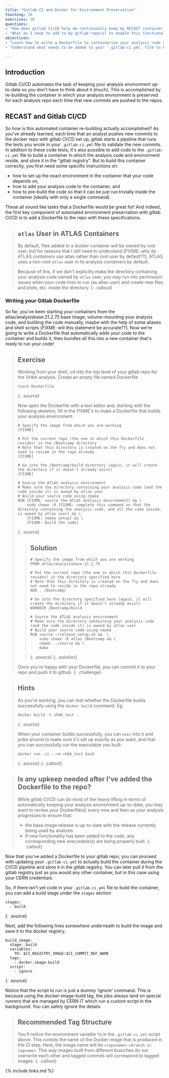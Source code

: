```yaml
---
title: "Gitlab CI and Docker for Environment Preservation"
teaching: 20
exercises: 30
questions:
- "How does gitlab CI/CD help me continuously keep my RECAST container environment(s) up-to-date?"
- "What do I need to add to my gitlab repo(s) to enable this functionality?"
objectives:
- "Learn how to write a Dockerfile to containerize your analysis code and environment."
- "Understand what needs to be added to your `.gitlab-ci.yml` file to keep the containerized environment continuously up to date for your repo."

---
```


## Introduction
Gitlab CI/CD automates the task of keeping your analysis environment up-to-date so you don't have to think about it (much). This is accomplished by re-building the container in which your analysis environment is preserved for each analysis repo each time that new commits are pushed to the repos. 


## RECAST and Gitlab CI/CD

So how is this automated container re-building actually accomplished? As you've already learned, each time that an analyst pushes new commits to the docker repo with gitlab CI/CD set up, gitlab starts a pipeline that runs the tests you wrote in your `.gitlab-ci.yml` file to validate the new commits. In addition to these code tests, it's also possible to add code to the `.gitlab-ci.yml` file to build a container in which the analysis code and environment reside, and store it in the "gitlab registry". But to build this container correctly, you first need some specific instructions on:
 * how to set up the exact environment in the container that your code depends on,
 * how to add your analysis code to the container, and 
 * how to pre-build the code so that it can be just run trivially inside the container (ideally with only a single command).

These all sound like tasks that a Dockerfile would be great for! And indeed, the first key component of automated environment preservation with gitlab CI/CD is to add a Dockerfile to the repo with these specifications.  

> ## `atlas` User in ATLAS Containers
> By default, files added to a docker container will be owned by root user, but for reasons that I still need to understand [FIXME: why do ATLAS containers use atlas rather than root user by default??], ATLAS uses a non-root `atlas` user in its analysis containers by default. 
> 
> Because of this, if we don't explicitly make the directory containing your analysis code owned by `atlas` user, you may run into permission issues when your code tries to run (as atlas user) and create new files and plots, etc. inside the directory.
{: .callout}

### Writing your Gitlab Dockerfile

So far, you've been starting your containers from the atlas/analysisbase:21.2.75 base image, volume-mounting your analysis code, and building the code manually, maybe with the help of some aliases and shell scripts [FIXME: will this statement be accurate??]. Now we're going to write a Dockerfile that automatically adds your code to the container and builds it, then bundles all this into a new container that's ready to run your code!


> ## Exercise
> Working from your shell, cd into the top level of your gitlab repo for the VHbb analysis. Create an empty file named Dockerfile
>
> ~~~
> touch Dockerfile
> ~~~
> {: .source}
> 
> Now open the Dockerfile with a text editor and, starting with the following skeleton, fill in the FIXME's to make a Dockerfile that builds your analysis environment. 
> 
> ~~~
> # Specify the image from which you are working
> [FIXME]
> 
> # Put the current repo (the one in which this Dockerfile resides) in the /Bootcamp directory
> # Note that this directory is created on the fly and does not need to reside in the repo already
> [FIXME] 
> 
> # Go into the /Bootcamp/build directory (again, it will create the directory if it doesn't already exist)
> [FIXME]
> 
> # Source the ATLAS analysis environment
> # Make sure the directory containing your analysis code (and the code inside it) is owned by atlas user
> # Build your source code using cmake
> RUN [FIXME: source the ATLAS analysis environment] && \
>     sudo chown -R [FIXME: complete this command so that the directory containing the analysis code, and all the code inside, is owned by atlas user] && \
>     [FIXME: cmake setup] && \
>     [FIXME: build the code]
> ~~~
> {: .source}
>
> > ## Solution
> > ~~~
> > # Specify the image from which you are working
> > FROM atlas/analysisbase:21.2.75
> > 
> > # Put the current repo (the one in which this Dockerfile resides) in the directory specified here
> > # Note that this directory is created on the fly and does not need to reside in the repo already
> > ADD . /Bootcamp/
> > 
> > # Go into the directory specified here (again, it will create the directory if it doesn't already exist)
> > WORKDIR /Bootcamp/build
> > 
> > # Source the ATLAS analysis environment
> > # Make sure the directory containing your analysis code (and the code inside it) is owned by atlas user
> > # Build your source code using cmake
> > RUN source ~/release_setup.sh &&  \
> >     sudo chown -R atlas /Bootcamp && \
> >     cmake ../source && \
> >     make
> > ~~~
> > {: .source}
> {: .solution}
> 
> Once you're happy with your Dockerfile, you can commit it to your repo and push it to github.
{: .challenge}


> ## Hints
> As you're working, you can test whether the Dockerfile builds successfully using the `docker build` command. Eg.
> ~~~
> docker build -t vhbb_test .
> ~~~
> {: .source}
> 
> When your container builds successfully, you can `exec` into it and poke around to make sure it's set up exactly as you want, and that you can successfully run the executable you built:
> ~~~
> docker run -it --rm vhbb_test bash
> ~~~
> {: .source}
{: .callout}

> ## Is any upkeep needed after I've added the Dockerfile to the repo?
> While gitlab CI/CD can do most of the heavy lifting in terms of automatically keeping your analysis environment up-to-date, you may want to review your Dockerfile(s) every now and then as your analysis progresses to ensure that:
> * the base image release is up-to-date with the release currently being used by analysts
> * If new functionality has been added to the code, any corresponding new executable(s) are being properly built.
{: .callout}

Now that you've added a Dockerfile to your gitlab repo, you can proceed with updating your `.gitlab-ci.yml` to actually build the container during the CI/CD pipeline and store it in the gitlab registry. You can later pull it from the gitlab registry just as you would any other container, but in this case using your CERN credentials. 


So, if there isn't yet code in your `.gitlab-ci.yml` file to build the container, you can add a build stage under the `stages` section

~~~
stages:
  - build
~~~
{: .source}

Next, add the following lines somewhere underneath to build the image and save it to the docker registry. 

~~~
build_image:
  stage: build
  variables:
    TO: $CI_REGISTRY_IMAGE:$CI_COMMIT_REF_NAME
  tags:
    - docker-image-build
  script:
    - ignore
~~~
{: .source}

Notice that the script to run is just a dummy 'ignore' command. This is because using the docker-image-build tag, the jobs always land on special runners that are managed by CERN IT which run a custom script in the background. You can safely ignore the details.

> ## Recommended Tag Structure
> You'll notice the environment variable `TO` in the `.gitlab-ci.yml` script above. This contols the name of the Docker image that is produced in the CI step. Here, the image name will be `<reponame>:<branch or tagname>`. This way images built from different branches do not overwrite each other and tagged commits will correspond to tagged images.
{: .callout} 

{% include links.md %}


